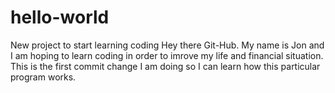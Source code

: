 # hello-world
New project to start learning coding
Hey there Git-Hub. My name is Jon and I am hoping to learn coding in order to imrove my life and financial situation. 
This is the first commit change I am doing so I can learn how this particular program works.
